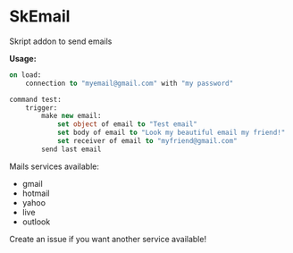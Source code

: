 # SkEmail
Skript addon to send emails

**Usage:**
```vb
on load:
	connection to "myemail@gmail.com" with "my password"

command test:
	trigger:
		make new email:
			set object of email to "Test email"
			set body of email to "Look my beautiful email my friend!"
			set receiver of email to "myfriend@gmail.com"
		send last email
```

Mails services available:

 - gmail
 - hotmail
 - yahoo
 - live
 - outlook
 
 Create an issue if you want another service available!
